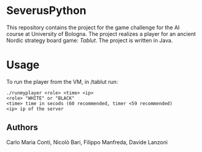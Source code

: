 # SeverusPython

This repository contains the project for the game challenge for the AI course at University of Bologna. The project realizes a player 
for an ancient Nordic strategy board game: *Tablut*. The project is written in Java.


# Usage

To run the player from the VM, in /tablut run:
```
./runmyplayer <role> <time> <ip>
<role> "WHITE" or "BLACK" 
<time> time in secods (60 recommended, timer <59 recommended)
<ip> ip of the server
```

## Authors
Carlo Maria Conti,
Nicolò Bari,
Filippo Manfreda,
Davide Lanzoni

